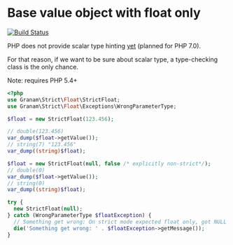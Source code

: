 # Base value object with float only

[![Build Status](https://travis-ci.org/jaroslavtyc/granam-strict-float.svg?branch=master)](https://travis-ci.org/jaroslavtyc/granam-strict-float)

PHP does not provide scalar type hinting [yet](https://wiki.php.net/rfc/scalar_type_hints#proposed_php_version_s) (planned for PHP 7.0).

For that reason, if we want to be sure about scalar type, a type-checking class is the only chance.

Note: requires PHP 5.4+

```php
<?php
use Granam\Strict\Float\StrictFloat;
use Granam\Strict\Float\Exceptions\WrongParameterType;

$float = new StrictFloat(123.456);

// double(123.456)
var_dump($float->getValue());
// string(7) "123.456"
var_dump((string)$float);

$float = new StrictFloat(null, false /* explicitly non-strict*/);
// double(0)
var_dump($float->getValue());
// string(0)
var_dump((string)$float);

try {
  new StrictFloat(null);
} catch (WrongParameterType $floatException) {
  // Something get wrong: On strict mode expected float only, got NULL
  die('Something get wrong: ' . $floatException->getMessage());
}

```
